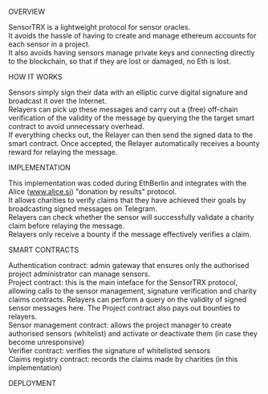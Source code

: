 OVERVIEW

SensorTRX is a lightweight protocol for sensor oracles.  
It avoids the hassle of having to create and manage ethereum accounts for each sensor in a project.  
It also avoids having sensors manage private keys and connecting directly to the blockchain, so that if they are lost or damaged, no Eth is lost.  

HOW IT WORKS

Sensors simply sign their data with an elliptic curve digital signature and broadcast it over the Internet.  
Relayers can pick up these messages and carry out a (free) off-chain verification of the validity of the message by querying the the target smart contract to avoid unnecessary overhead.  
If everything checks out, the Relayer can then send the signed data to the smart contract. Once accepted, the Relayer automatically receives a bounty reward for relaying the message.  

IMPLEMENTATION

This implementation was coded during EthBerlin and integrates with the Alice (www.alice.si) "donation by results" protocol.  
It allows charities to verify claims that they have achieved their goals by broadcasting signed messages on Telegram.  
Relayers can check whether the sensor will successfully validate a charity claim before relaying the message.  
Relayers only receive a bounty if the message effectively verifies a claim.  

SMART CONTRACTS

Authentication contract: admin gateway that ensures only the authorised project administrator can manage sensors.  
Project contract: this is the main inteface for the SensorTRX protocol, allowing calls to the sensor management, signature verification and charity claims contracts. Relayers can perform a query on the validity of signed sensor messages here. The Project contract also pays out bounties to relayers.  
Sensor management contract: allows the project manager to create authorised sensors (whitelist) and activate or deactivate them (in case they become unresponsive)  
Verifier contract: verifies the signature of whitelisted sensors  
Claims registry contract: records the claims made by charities (in this implementation)  

DEPLOYMENT
